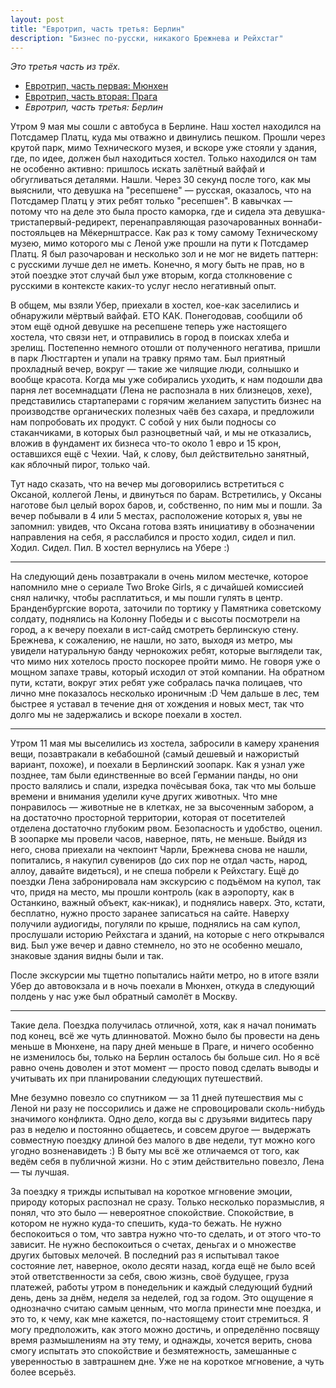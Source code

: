 ```yaml
---
layout: post
title: "Евротрип, часть третья: Берлин"
description: "Бизнес по-русски, никакого Брежнева и Рейхстаг"
---
```



_Это третья часть из трёх._

- [Евротрип, часть первая: Мюнхен](https://frey.today/eurotrip-the-first-munich/)
- [Евротрип, часть вторая: Прага](https://frey.today/eurotrip-the-first-prague/)
- *Евротрип, часть третья: Берлин*

Утром 9 мая мы сошли с автобуса в Берлине. Наш хостел находился на Потсдамер Платц, куда мы отважно и двинулись пешком. Прошли через крутой парк, мимо Технического музея, и вскоре уже стояли у здания, где, по идее, должен был находиться хостел. Только находился он там не особенно активно: пришлось искать залётный вайфай и обгугливаться деталями. Нашли. Через 30 секунд после того, как мы выяснили, что девушка на "ресепшене" — русская, оказалось, что на Потсдамер Платц у этих ребят только "ресепшен". В кавычках — потому что на деле это была просто каморка, где и сидела эта девушка-тристапервый-редирект, перенаправляющая разочарованных воннаби-постояльцев на Мёкернштрассе. Как раз к тому самому Техническому музею, мимо которого мы с Леной уже прошли на пути к Потсдамер Платц. Я был разочарован и несколько зол и не мог не видеть паттерн: с русскими лучше дел не иметь. Конечно, я могу быть не прав, но в этой поездке этот случай был уже вторым, когда столкновение с русскими в контексте каких-то услуг несло негативный опыт.

В общем, мы взяли Убер, приехали в хостел, кое-как заселились и обнаружили мёртвый вайфай. ЕТО КАК. Понегодовав, сообщили об этом ещё одной девушке на ресепшене теперь уже настоящего хостела, что связи нет, и отправились в город в поисках хлеба и зрелищ. Постепенно немного отошли от полученного негатива, пришли в парк Люстгартен и упали на травку прямо там. Был приятный прохладный вечер, вокруг — такие же чилящие люди, солнышко и вообще красота. Когда мы уже собирались уходить, к нам подошли два парня лет восемнадцати (Лена не распознала в них близнецов, хехе), представились стартаперами с горячим желанием запустить бизнес на производстве органических полезных чаёв без сахара, и предложили нам попробовать их продукт. С собой у них были подносы со стаканчиками, в которых был разноцветный чай, и мы не отказались, вложив в фундамент их бизнеса что-то около 1 евро и 15 крон, оставшихся ещё с Чехии. Чай, к слову, был действительно занятный, как яблочный пирог, только чай.

Тут надо сказать, что на вечер мы договорились встретиться с Оксаной, коллегой Лены, и двинуться по барам. Встретились, у Оксаны наготове был целый ворох баров, и, собственно, по ним мы и пошли. За вечер побывали в 4 или 5 местах, расположение которых я, увы не запомнил: увидев, что Оксана готова взять инициативу в обозначении направления на себя, я расслабился и просто ходил, сидел и пил. Ходил. Сидел. Пил. В хостел вернулись на Убере :)

***

На следующий день позавтракали в очень милом местечке, которое напомнило мне о сериале Two Broke Girls, я с дичайшей комиссией снял наличку, чтобы расплатиться, и мы пошли гулять в центр. Бранденбургские ворота, заточили по тортику у Памятника советскому солдату, поднялись на Колонну Победы и с высоты посмотрели на город, а к вечеру поехали в ист-сайд смотреть берлинскую стену. Брежнева, к сожалению, не нашли, но зато, выходя из метро, мы увидели натуральную банду чернокожих ребят, которые выглядели так, что мимо них хотелось просто поскорее пройти мимо. Не говоря уже о мощном запахе травы, который исходил от этой компании. На обратном пути, кстати, вокруг этих ребят уже собралась пачка полицаев, что лично мне показалось несколько ироничным :D Чем дальше в лес, тем быстрее я уставал в течение дня от хождения и новых мест, так что долго мы не задержались и вскоре поехали в хостел.

***

Утром 11 мая мы выселились из хостела, забросили в камеру хранения вещи, позавтракали в кебабошной (самый дешевый и нажористый вариант, похоже), и поехали в Берлинский зоопарк. Как я узнал уже позднее, там были единственные во всей Германии панды, но они просто валялись и спали, изредка почёсывая бока, так что мы больше времени и внимания уделили куче других животных. Что мне понравилось — животные не в клетках, не за высоченным забором, а на достаточно просторной территории, которая от посетителей отделена достаточно глубоким рвом. Безопасность и удобство, оценил. В зоопарке мы провели часов, наверное, пять, не меньше. Выйдя из него, снова приехали на чекпоинт Чарли, Брежнева снова не нашли, попитались, я накупил сувениров (до сих пор не отдал часть, народ, аллоу, давайте видеться), и не спеша побрели к Рейхстагу. Ещё до поездки Лена забронировала нам экскурсию с подъёмом на купол, так что, придя на место, мы прошли контроль (как в аэропорту, как в Останкино, важный объект, как-никак), и поднялись наверх. Это, кстати, бесплатно, нужно просто заранее записаться на сайте. Наверху получили аудиогиды, погуляли по крыше, поднялись на сам купол, прослушали историю Рейхстага и зданий, на которые с него открывался вид. Был уже вечер и давно стемнело, но это не особенно мешало, знаковые здания видны были и так.

После экскурсии мы тщетно попытались найти метро, но в итоге взяли Убер до автовокзала и в ночь поехали в Мюнхен, откуда в следующий полдень у нас уже был обратный самолёт в Москву.

***

Такие дела. Поездка получилась отличной, хотя, как я начал понимать под конец, всё же чуть длинноватой. Можно было бы провести на день меньше в Мюнхене, на пару дней меньше в Праге, и ничего особенно не изменилось бы, только на Берлин осталось бы больше сил. Но я всё равно очень доволен и этот момент — просто повод сделать выводы и учитывать их при планировании следующих путешествий.

Мне безумно повезло со спутником — за 11 дней путешествия мы с Леной ни разу не поссорились и даже не спровоцировали сколь-нибудь значимого конфликта. Одно дело, когда вы с друзьями видитесь пару раз в неделю и постоянно общаетесь, и совсем другое — выдержать совместную поездку длиной без малого в две недели, тут можно кого угодно возненавидеть :) В быту мы всё же отличаемся от того, как ведём себя в публичной жизни. Но с этим действительно повезло, Лена — ты лучшая.

За поездку я трижды испытывал на короткое мгновение эмоции, природу которых распознал не сразу. Только несколько поразмыслив, я понял, что это было — невероятное спокойствие. Спокойствие, в котором не нужно куда-то спешить, куда-то бежать. Не нужно беспокоиться о том, что завтра нужно что-то сделать, и от этого что-то зависит. Не нужно беспокоиться о счетах, деньгах и о множестве других бытовых мелочей. В последний раз я испытывал такое состояние лет, наверное, около десяти назад, когда ещё не было всей этой ответственности за себя, свою жизнь, своё будущее, груза платежей, работы утром в понедельник и каждый следующий будний день, день за днём, неделя за неделей, год за годом. Это ощущение я однозначно считаю самым ценным, что могла принести мне поездка, и это то, к чему, как мне кажется, по-настоящему стоит стремиться. Я могу предположить, как этого можно достичь, и определённо посвящу время размышлениям на эту тему, и однажды, хочется верить, снова смогу испытать это спокойствие и безмятежность, замешанные с уверенностью в завтрашнем дне. Уже не на короткое мгновение, а чуть более всерьёз.
